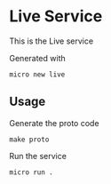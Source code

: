 # Live Service

This is the Live service

Generated with

```
micro new live
```

## Usage

Generate the proto code

```
make proto
```

Run the service

```
micro run .
```